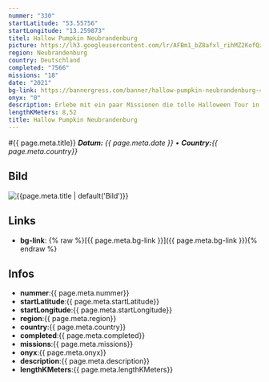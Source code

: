 ```yaml
---
nummer: "330"
startLatitude: "53.55756"
startLongitude: "13.259873"
titel: Hallow Pumpkin Neubrandenburg
picture: https://lh3.googleusercontent.com/lr/AFBm1_bZ8afxl_rihMZ2KofQzleMUwlqI2H6tdc8fMo070KOB_jjB6dJALo0VuQwZ4uhe1Bi_abYy62mAQ6K3E1mTIhkEGPP-9gNf2HptIkjIPVJDsfH9XxH565Jok9SHLy7pnEZr5b5ZDN44LM_pj78dd0zJlRsP0NXBOB9FGZ_t3EJo5wyBv_vFCpn-uFTaYg78WYM88RnhjbkNuS_iYd-zBOyshNhgKJ3k_jEkqT_pbXlpkx-nrLRmBSpia5KlQSuxr0fjqM5bkySOFQEoL-Lctox8YPgEHqUYtTRrxFhzIoLLO6XNZBOMZwf2MtyuEAM1BmI3GbBNpvBZwuD43uHDeLNyBw40ael1JTdoYeTkNCammmYD6NQHtOP0DQZlPSB6sUDuL2wAzOxuWGfsX3Do9NudLpOREk7eZWTyJ3VowLyHjn73ux42igBvmrNra9hXhrUpU_4GWZ-JOb_fGVfLDnmZXkZ6bIpfPHDMcWiItEkVXhN6DT22_eZq5JQL1Wnc8LlimZUXFS_xT2vnZXO8SkG1ZTKZbuszsEd7rcL6bqKh2uSrkqmOCx6lRke_oxXq2SxLAtD73uVCH_FHSP1INPucnjdieVJkdf45xHlCnh2h8mUcQ-tJRkCU-XdHc9tLbS-SwheZFJfPduedFzCgyYhS-UoE2Lbm9s6JNpJMxPXyNpZybZtIfkP9mWajedJOSIjQDIuWx6MY4YlLJoFymryx0PUtG6vmgL4SxZ8jYxAwQKHQt3GufUy07cQFYsm87zE4FhDDvniderPEeNFxQIkiARtdfUxfbfoaOGhKQEI1u19c_uBWfBaOpYKb76en1ceDE07pb0TvCTzdulZUFoV78KVEHKtGxmg
region: Neubrandenburg
country: Deutschland
completed: "7566"
missions: "18"
date: "2021"
bg-link: https://bannergress.com/banner/hallow-pumpkin-neubrandenburg-482b
onyx: "0"
description: Erlebe mit ein paar Missionen die tolle Halloween Tour in Neubrandenburg.
lengthKMeters: 8,52
title: Hallow Pumpkin Neubrandenburg
---
```


#{{ page.meta.title}}
_**Datum:** {{ page.meta.date }} • **Country:**{{ page.meta.country}}_

## Bild
![{{page.meta.title | default('Bild')}}]({{page.meta.picture}})

## Links
- **bg-link**: {% raw %}[{{ page.meta.bg-link }}]({{ page.meta.bg-link }}){% endraw %}

## Infos
- **nummer**:{{ page.meta.nummer}}
- **startLatitude**:{{ page.meta.startLatitude}}
- **startLongitude**:{{ page.meta.startLongitude}}
- **region**:{{ page.meta.region}}
- **country**:{{ page.meta.country}}
- **completed**:{{ page.meta.completed}}
- **missions**:{{ page.meta.missions}}
- **onyx**:{{ page.meta.onyx}}
- **description**:{{ page.meta.description}}
- **lengthKMeters**:{{ page.meta.lengthKMeters}}

